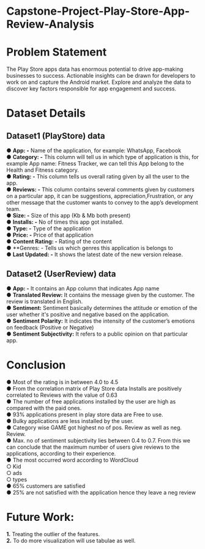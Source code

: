 # Capstone-Project-Play-Store-App-Review-Analysis
# Problem Statement

The Play Store apps data has enormous potential to drive app-making businesses to success. Actionable insights can be drawn for developers to work on and capture the Android market. Explore and analyze the data to discover key factors responsible for app engagement and success.

# Dataset Details 
## Dataset1 (PlayStore) data
● **App: -** Name of the application, for example: WhatsApp, Facebook<br>
● **Category: -** This column will tell us in which type of application is
this, for example App name: Fitness Tracker, we can tell this App belong to the Health and
Fitness category.<br>
● **Rating: -** This column tells us overall rating given by all the user to
the app.<br>
● **Reviews: -** This column contains several comments given by customers on a particular app, it can be suggestions, appreciation,Frustration, or any other message that the customer wants to convey to the app’s development team.<br>
● **Size: -** Size of this app (Kb & Mb both present)<br>
● **Installs: -** No of times this app got installed.<br>
● **Type: -** Type of the application<br>
● **Price: -** Price of that application<br>
● **Content Rating: -** Rating of the content<br>
● **Genres: - Tells us which genres this application is belongs to<br>
● **Last Updated: -** It shows the latest date of the new version release.<br>

## Dataset2 (UserReview) data
● **App: -** It contains an App column that indicates App name<br>
● **Translated Review:** It contains the message given by the customer. The
review is translated in English.<br>
● **Sentiment:** Sentiment basically determines the attitude or emotion of the
user whether it's positive and negative based on the application.<br>
● **Sentiment Polarity:** It indicates the intensity of the customer’s emotions
on feedback (Positive or Negative)<br>
● **Sentiment Subjectivity:** It refers to a public opinion on that particular
app.<br>




# Conclusion 
● Most of the rating is in between 4.0 to 4.5<br>
● From the correlation matrix of Play Store data Installs are positively correlated to Reviews with
the value of 0.63<br>
● The number of free applications installed by the user are high as compared with the paid ones.<br>
● 93% applications present in play store data are Free to use.<br>
● Bulky applications are less installed by the user.<br>
● Category wise GAME got highest no of pos. Review as well as neg. Review.<br>
● Max. no of sentiment subjectivity lies between 0.4 to 0.7. From this we can conclude that the
maximum number of users give reviews to the applications, according to their experience.<br>
● The most occurred word according to WordCloud<br>
		○ Kid<br>
		○ ads<br>
		○ types<br>
● 65% customers are satisfied<br>
● 25% are not satisfied with the application hence they leave a neg review<br>
# Future Work:
**1.** Treating the outlier of the features.<br>
**2.** To do more visualization will use tabulae as well.
